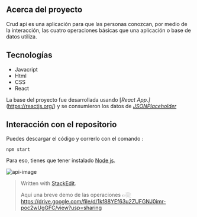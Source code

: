 ## Acerca del proyecto
Crud api es una aplicación para que las personas conozcan, por medio de la interacción, las cuatro operaciones básicas que una aplicación o base de datos utiliza. 


## Tecnologías

 - Javacript 
 - Html 
 - CSS
 - React
 
 La  base del proyecto fue desarrollada usando [*React App.]* (https://reactjs.org/) y se consumieron los datos de *[JSONPlaceholder](https://jsonplaceholder.typicode.com/)*



## Interacción con el repositorio
Puedes descargar el código y correrlo con el comando :

    npm start

Para eso, tienes que tener instalado [Node js](https://nodejs.org/en/).

![api-image](https://drive.google.com/file/d/1Oddvz3T8tik3efIpYZegUkHEzJtyifWI/view?usp=share_link)

> Written with [StackEdit](https://stackedit.io/).
>
>Aquí una breve demo de las operaciones 👉🏼
>https://drive.google.com/file/d/1kf88YEf63u2ZUFGNJ0imr-poc2wUgGFC/view?usp=sharing
